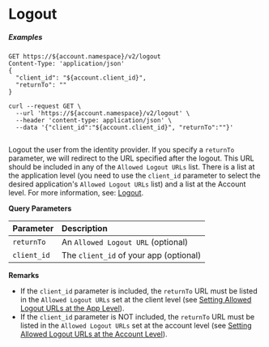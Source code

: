 # Logout

<h5 class="code-snippet-title">Examples</h5>

```http
GET https://${account.namespace}/v2/logout
Content-Type: 'application/json'
{
  "client_id": "${account.client_id}",
  "returnTo": ""
}
```

```shell
curl --request GET \
  --url 'https://${account.namespace}/v2/logout' \
  --header 'content-type: application/json' \
  --data '{"client_id":"${account.client_id}", "returnTo":""}'
```

```javascript
```

Logout the user from the identity provider. If you specify a `returnTo` parameter, we will redirect to the URL specified after the logout. This URL should be included in any of the `Allowed Logout URLs` list. There is a list at the application level (you need to use the `client_id` parameter to select the desired application's `Allowed Logout URLs` list) and a list at the Account level. For more information, see: [Logout](/logout).


**Query Parameters**

| Parameter        | Description |
|:-----------------|:------------|
| `returnTo `      | An `Allowed Logout URL` (optional)|
| `client_id`      | The `client_id` of your app (optional) |


**Remarks**

- If the `client_id` parameter is included, the `returnTo` URL must be listed in the `Allowed Logout URLs` set at the client level (see [Setting Allowed Logout URLs at the App Level](/logout#setting-allowed-logout-urls-at-the-app-level)).
- If the `client_id` parameter is NOT included, the `returnTo` URL must be listed in the `Allowed Logout URLs` set at the account level (see [Setting Allowed Logout URLs at the Account Level](/logout#setting-allowed-logout-urls-at-the-account-level)).
